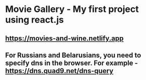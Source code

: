 # Movie Gallery - My first project using react.js
## https://movies-and-wine.netlify.app
## For Russians and Belarusians, you need to specify dns in the browser. For example - https://dns.quad9.net/dns-query
